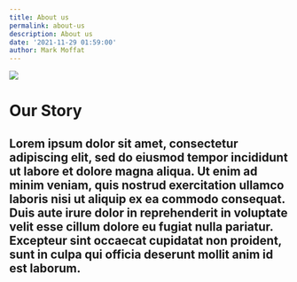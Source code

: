 ```yaml
---
title: About us
permalink: about-us
description: About us
date: '2021-11-29 01:59:00'
author: Mark Moffat
---
```


<div class="col-12 col-lg-5 offset-lg-1 mt-5 mb-lg-5">
	<img src="/content/images/about.jpeg">
</div>
<div class="col-12 col-lg-5 p-3 p-lg-5 align-middle mt-lg-5 mb-5">
	<h1 class="mb-5 mt-5 mb-5">Our Story</h1>
	<h2 class="mt-3 mt-5 text-green">
		Lorem ipsum dolor sit amet, consectetur adipiscing elit, sed do eiusmod tempor incididunt ut labore et dolore magna aliqua. Ut enim ad minim veniam, quis nostrud exercitation ullamco laboris nisi ut aliquip ex ea commodo consequat. Duis aute irure dolor in reprehenderit in voluptate velit esse cillum dolore eu fugiat nulla pariatur. Excepteur sint occaecat cupidatat non proident, sunt in culpa qui officia deserunt mollit anim id est laborum.
	</h2>
</div>